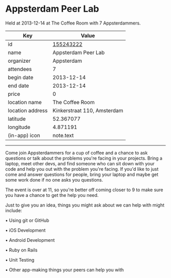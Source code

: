 # Appsterdam Peer Lab
Held at 2013-12-14 at The Coffee Room with 7 Appsterdammers.
        
|Key|Value
|---|---|
|id|[155243222](https://www.meetup.com/appsterdam/events/155243222/)|
|name|Appsterdam Peer Lab|
|organizer|Appsterdam|
|attendees|7|
|begin date|2013-12-14|
|end date|2013-12-14|
|price|0|
|location name|The Coffee Room|
|location address|Kinkerstraat 110, Amsterdam|
|latitude|52.367077|
|longitude|4.871191|
|(in-app) icon|note.text|

---

Come join Appsterdammers for a cup of coffee and a chance to ask questions or talk about the problems you're facing in your projects. Bring a laptop, meet other devs, and find someone who can sit down with your code and help you out with the problem you're facing. If you'd like to just come and answer questions for people, bring your laptop and maybe get some work done if no one asks you questions.

The event is over at 11, so you're better off coming closer to 9 to make sure you have a chance to get the help you need.

Just to give you an idea, things you might ask about we can help with might include:

• Using git or GitHub

• iOS Development

• Android Development

• Ruby on Rails

• Unit Testing

• Other app-making things your peers can help you with



